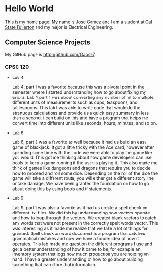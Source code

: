 # Hello World

This is my home page! My name is Jose Gomez and I am a student at [Cal State Fullerton](http://www.fullerton.edu/) and my major is Electrical Engineering.

## Computer Science Projects

My GitHub page is http://github.com/GJose7.

### CPSC 120

* Lab 4
    
    Lab 4, part 1 was a favorite because this was a pivotal point in the semester where I started understanding how to go about fixing my errors. Lab 4 part 1 was about converting any number of ml to multiple different units of measurements such as cups, teaspoons, and tablespoons. This lab I was able to write code that would do the strenuous calculations and provide us a quick easy summary in less than a second. I can build on this and have a program that helps me convert time into different units like seconds, hours, minutes, and so on. 
 
* Lab 6
    
    Lab 6, part 2 was a favorite as well because it had us build an easy game of blackjack. It got a little tricky with the Ace card, however after spending some time with the code we were able to play the game like you would. This got me thinking about how game developers can use bools to keep a game running if the user is playing it. This also made me think of games like dungeons and dragons that require you to decide how to proceed and roll some dice. Depending on the roll of the dice the game will take a different route, you will either get a different story line or take damage. We have been granted the foundation on how to go about doing this by using bools and if statements.  

* Lab 9

    Lab 9, part 1 was also a favorite as it had us create a spell check on different .txt files. We did this by understanding how vectors operate and how to loop through the vectors. We created blank vectors to catch any words that were not present in the correctly spelt words vector. This was interesting as it made me realize that we take a lot of things for granted. Spell check on word document is a program that catches grammatical mistakes and now we have a fonder idea of how it operates. This lab made me question the different programs I use and get a better understanding of how it came to be, for example an inventory system that logs how much production you are holding on hand. I have a greater understanding of how to go about building something that can store that information. 
